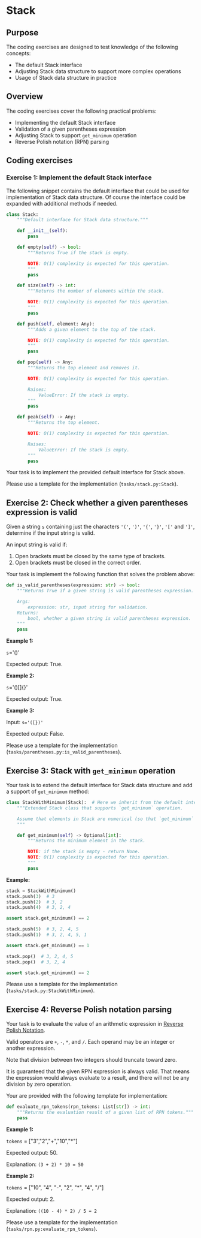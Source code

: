 # Stack

## Purpose

The coding exercises are designed to test knowledge of the following concepts:

* The default Stack interface
* Adjusting Stack data structure to support more complex operations
* Usage of Stack data structure in practice

## Overview

The coding exercises cover the following practical problems:
* Implementing the default Stack interface
* Validation of a given parentheses expression
* Adjusting Stack to support `get_minimum` operation
* Reverse Polish notation (RPN) parsing

## Coding exercises

### Exercise 1: Implement the default Stack interface

The following snippet contains the default interface that could be used for implementation of Stack data structure. Of course the interface could be expanded with additional methods if needed.

```python
class Stack:
    """Default interface for Stack data structure."""

    def __init__(self):
        pass

    def empty(self) -> bool:
        """Returns True if the stack is empty.

        NOTE: O(1) complexity is expected for this operation.
        """
        pass

    def size(self) -> int:
        """Returns the number of elements within the stack.

        NOTE: O(1) complexity is expected for this operation.
        """
        pass

    def push(self, element: Any):
        """Adds a given element to the top of the stack.

        NOTE: O(1) complexity is expected for this operation.
        """
        pass

    def pop(self) -> Any:
        """Returns the top element and removes it.

        NOTE: O(1) complexity is expected for this operation.

        Raises:
            ValueError: If the stack is empty.
        """
        pass

    def peak(self) -> Any:
        """Returns the top element.

        NOTE: O(1) complexity is expected for this operation.

        Raises:
            ValueError: If the stack is empty.
        """
        pass
```

Your task is to implement the provided default interface for Stack above.

Please use a template for the implementation (`tasks/stack.py:Stack`).

## Exercise 2: Check whether a given parentheses expression is valid

Given a string `s` containing just the characters `'('`, `')'`, `'{'`, `'}'`, `'['` and `']'`, determine if the input string is valid.

An input string is valid if:

1. Open brackets must be closed by the same type of brackets.
2. Open brackets must be closed in the correct order.


Your task is implement the following function that solves the problem above:

```python
def is_valid_parentheses(expression: str) -> bool:
    """Returns True if a given string is valid parentheses expression.

    Args:
        expression: str, input string for validation.
    Returns:
        bool, whether a given string is valid parentheses expression.
    """
    pass
```

**Example 1:**

`s`='()'

Expected output: True.

**Example 2:**

`s`='()[]{}'

Expected output: True.

**Example 3:**

Input: `s='([})'`

Expected output: False.


Please use a template for the implementation (`tasks/parentheses.py:is_valid_parentheses`).

## Exercise 3: Stack with `get_minimum` operation

Your task is to extend the default interface for Stack data structure and add a support of `get_minimum` method:

```python
class StackWithMinimum(Stack):  # Here we inherit from the default interface, make sure it is implemented already.
    """Extended Stack class that supports `get_minimum` operation.

    Assume that elements in Stack are numerical (so that `get_minimum` operation is eligible).
    """

    def get_minimum(self) -> Optional[int]:
        """Returns the minimum element in the stack.

        NOTE: if the stack is empty - return None.
        NOTE: O(1) complexity is expected for this operation.
        """
        pass
```

**Example:**

```python
stack = StackWithMinimum()
stack.push(3)  # 3
stack.push(2)  # 3, 2
stack.push(4)  # 3, 2, 4

assert stack.get_minimum() == 2

stack.push(5)  # 3, 2, 4, 5
stack.push(1)  # 3, 2, 4, 5, 1

assert stack.get_minimum() == 1

stack.pop()  # 3, 2, 4, 5
stack.pop()  # 3, 2, 4

assert stack.get_minimum() == 2
```

Please use a template for the implementation (`tasks/stack.py:StackWithMinimum`).


## Exercise 4: Reverse Polish notation parsing

Your task is to evaluate the value of an arithmetic expression in [Reverse Polish Notation](https://en.wikipedia.org/wiki/Reverse_Polish_notation).

Valid operators are `+`, `-`, `*`, and `/`. Each operand may be an integer or another expression.

Note that division between two integers should truncate toward zero.

It is guaranteed that the given RPN expression is always valid. That means the expression would always evaluate to a result, and there will not be any division by zero operation.

Your are provided with the following template for implementation:

```python
def evaluate_rpn_tokens(rpn_tokens: List[str]) -> int:
    """Returns the evaluation result of a given list of RPN tokens."""
    pass
```


**Example 1:**

`tokens` = ["3","2","+","10","*"]

Expected output: 50.

Explanation: `(3 + 2) * 10 = 50`

**Example 2:**

`tokens` = ["10", "4", "-", "2", "*", "4", "/"]

Expected output: 2.

Explanation: `((10 - 4) * 2) / 5 = 2`

Please use a template for the implementation (`tasks/rpn.py:evaluate_rpn_tokens`).
